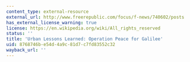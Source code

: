 ```yaml
---
content_type: external-resource
external_url: http://www.freerepublic.com/focus/f-news/740602/posts
has_external_license_warning: true
license: https://en.wikipedia.org/wiki/All_rights_reserved
status: ''
title: 'Urban Lessons Learned: Operation Peace for Galilee'
uid: 8768746b-e54d-4a9c-81d7-c7fd83552c32
wayback_url: ''
---
```

